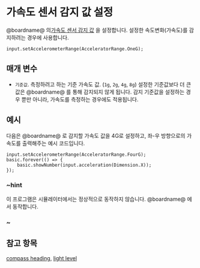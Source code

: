 # 가속도 센서 감지 값 설정

@boardname@ 의[가속도 센서 감지 값](/reference/input/acceleration) 을 설정합니다. 설정한 속도변화(가속도)를 감지하려는 경우에 사용합니다.

```sig
input.setAccelerometerRange(AcceleratorRange.OneG);
```

## 매개 변수

* `기준값`. 측정하려고 하는 기준 가속도 값. (`1g`, `2g`, `4g`, `8g`) 설정한 기준값보다 더 큰 값은 @boardname@ 를 통해 감지되지 않게 됩니다. 감지 기준값을 설정하는 경우 뿐만 아니라, 가속도를 측정하는 경우에도 적용됩니다.

## 예시

다음은 @boardname@ 로 감지할 가속도 값을 4G로 설정하고, 좌-우 방향으로의 가속도를 출력해주는 예시 코드입니다.

```blocks
input.setAccelerometerRange(AcceleratorRange.FourG);
basic.forever(() => {
    basic.showNumber(input.acceleration(Dimension.X));
});
```

### ~hint

이 프로그램은 시뮬레이터에서는 정상적으로 동작하지 않습니다. @boardname@ 에서 동작합니다.

### ~

## 참고 항목

[compass heading](/reference/input/compass-heading), [light level](/reference/input/light-level)
